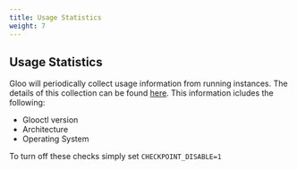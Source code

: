 ```yaml
---
title: Usage Statistics
weight: 7
---
```


## Usage Statistics

Gloo will periodically collect usage information from running instances. The details of this collection can be found [here](https://github.com/solo-io/go-checkpoint).
This information icludes the following: 

* Glooctl version
* Architecture
* Operating System

To turn off these checks simply set `CHECKPOINT_DISABLE=1`
